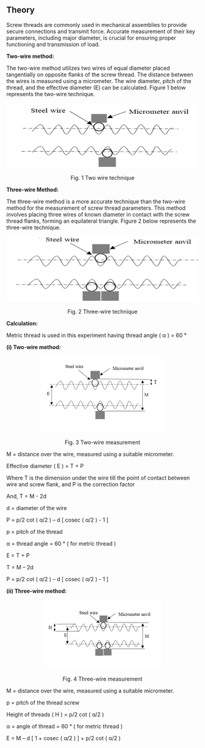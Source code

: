 ## Theory

Screw threads are commonly used in mechanical assemblies to provide secure connections and transmit force. Accurate measurement of their key parameters, including major diameter, is crucial for ensuring proper functioning and transmission of load.

**Two-wire method:**

The two-wire method utilizes two wires of equal diameter placed tangentially on opposite flanks of the screw thread. The distance between the wires is measured using a micrometer. The wire diameter, pitch of the thread, and the effective diameter (E) can be calculated. Figure 1 below represents the two-wire technique.


<div align="center">
<img src="images/figure1.png" class="img-fluid">

Fig. 1 Two wire technique
</div>

**Three-wire Method:**

The three-wire method is a more accurate technique than the two-wire method for the measurement of screw thread parameters. This method involves placing three wires of known diameter in contact with the screw thread flanks, forming an equilateral triangle. Figure 2 below represents the three-wire technique.

<div align="center">
<img src="images/figure2.png" class="img-fluid">

Fig. 2  Three-wire technique
</div>

**Calculation:**

Metric thread is used in this experiment having thread angle ( &alpha; ) = 60 &deg;

<b>(i)	Two-wire method:</b>

<div align="center">
<img src="images/figure3.png" class="img-fluid">

Fig. 3 Two-wire measurement 
</div>

M = distance over the wire, measured using a suitable micrometer.

Effective diameter ( E ) = T + P

Where T is the dimension under the wire till the point of contact between wire and screw flank, and P is the correction factor

And, T = M - 2d

d = diameter of the wire

P = p/2 cot ( &alpha;/2 ) – d [ cosec ( &alpha;/2 ) - 1 ] 

p = pitch of the thread

&alpha; = thread angle = 60 &deg; ( for metric thread )

<!-- for p = 1.25 mm, d = 0.722 mm, M = 25.08 mm -->

E = T + P

T = M – 2d

P = p/2 cot ( &alpha;/2 ) – d [ cosec ( &alpha;/2 ) - 1 ]
<!-- Therefore, P = 0.3605 mm
T = 23.636 mm
E = 23.9965 mm -->

<b>(ii) Three-wire method:</b>

<div align="center">
<img src="images/figure4.png" class="img-fluid">

Fig. 4 Three-wire measurement
</div>

M = distance over the wire, measured using a suitable micrometer.

p = pitch of the thread screw

Height of threads ( H ) = p/2 cot ( &alpha;/2 )

&alpha; = angle of thread = 60 &deg; ( for metric thread )  

E = M – d [ 1 + cosec ( &alpha;/2 ) ] + p/2 cot ( &alpha;/2 )  

<!-- For, p = 1.25 mm, d = 0.722 mm, M = 25.088 mm 
 H = p/2 cot (α/2) = 1.0825 mm
E = M – d [1+cosec (α/2)] + p/2 cot (α/2) = 21.7515 mm-->
 


<script id="MathJax-script" async src="https://cdn.jsdelivr.net/npm/mathjax@3/es5/tex-mml-chtml.js"></script>								